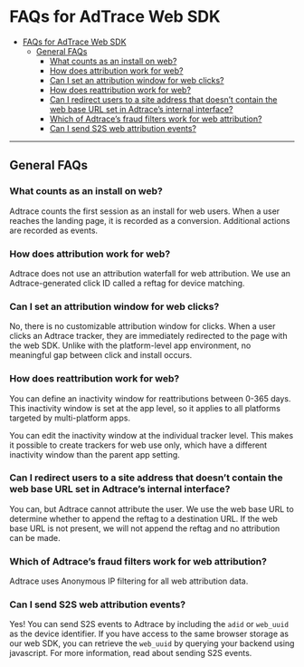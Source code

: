 # FAQs for AdTrace Web SDK

- [FAQs for AdTrace Web SDK](#faqs-for-adtrace-web-sdk)
  - [General FAQs](#general-faqs)
    - [What counts as an install on web?](#what-counts-as-an-install-on-web)
    - [How does attribution work for web?](#how-does-attribution-work-for-web)
    - [Can I set an attribution window for web clicks?](#can-i-set-an-attribution-window-for-web-clicks)
    - [How does reattribution work for web?](#how-does-reattribution-work-for-web)
    - [Can I redirect users to a site address that doesn’t contain the web base URL set in Adtrace’s internal interface?](#can-i-redirect-users-to-a-site-address-that-doesnt-contain-the-web-base-url-set-in-adtraces-internal-interface)
    - [Which of Adtrace’s fraud filters work for web attribution?](#which-of-adtraces-fraud-filters-work-for-web-attribution)
    - [Can I send S2S web attribution events?](#can-i-send-s2s-web-attribution-events)




---
## General FAQs

### What counts as an install on web?
Adtrace counts the first session as an install for web users. When a user reaches the landing page, it is recorded as a conversion. Additional actions are recorded as events.

### How does attribution work for web?
Adtrace does not use an attribution waterfall for web attribution. We use an Adtrace-generated click ID called a reftag for device matching.


### Can I set an attribution window for web clicks?
No, there is no customizable attribution window for clicks. When a user clicks an Adtrace tracker, they are immediately redirected to the page with the web SDK. Unlike with the platform-level app environment, no meaningful gap between click and install occurs.


### How does reattribution work for web?
You can define an inactivity window for reattributions between 0-365 days. This inactivity window is set at the app level, so it applies to all platforms targeted by multi-platform apps.

You can edit the inactivity window at the individual tracker level. This makes it possible to create trackers for web use only, which have a different inactivity window than the parent app setting.

### Can I redirect users to a site address that doesn’t contain the web base URL set in Adtrace’s internal interface?
You can, but Adtrace cannot attribute the user. We use the web base URL to determine whether to append the reftag to a destination URL. If the web base URL is not present, we will not append the reftag and no attribution can be made.


### Which of Adtrace’s fraud filters work for web attribution?
Adtrace uses Anonymous IP filtering for all web attribution data.

### Can I send S2S web attribution events?
Yes! You can send S2S events to Adtrace by including the `adid` or `web_uuid` as the device identifier. If you have access to the same browser storage as our web SDK, you can retrieve the `web_uuid` by querying your backend using javascript. For more information, read about sending S2S events. 